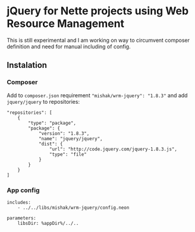 jQuery for Nette projects using Web Resource Management
==========================================================

This is still experimental and I am working on way to circumvent composer definition and need for manual including of config.

## Instalation

### Composer

Add to `composer.json` requirement `"mishak/wrm-jquery": "1.8.3"` and add `jquery/jquery` to repositories:

	"repositories": [
		{
			"type": "package",
			"package": {
				"version": "1.8.3",
				"name": "jquery/jquery",
				"dist": {
					"url": "http://code.jquery.com/jquery-1.8.3.js",
					"type": "file"
				}
			}
		}
	]

### App config

	includes:
		- ../../libs/mishak/wrm-jquery/config.neon

	parameters:
		libsDir: %appDir%/../..

